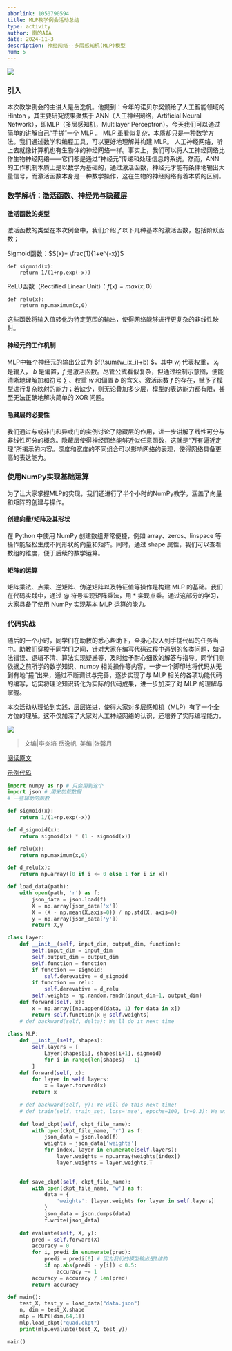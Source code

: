 ```yaml
---
abbrlink: 1050790594
title: MLP教学例会活动总结
type: activity
author: 南的AIA
date: 2024-11-3
description: 神经网络--多层感知机(MLP)模型
num: 5
---
```



![](/images/MLP/1.jpg)

### 引入

本次教学例会的主讲人是岳逸帆。他提到：今年的诺贝尔奖颁给了人工智能领域的 Hinton ，其主要研究成果聚焦于 ANN（人工神经网络，Artificial Neural Network），即MLP（多层感知机，Multilayer Perceptron）。今天我们可以通过简单的讲解自己“手搓”一个 MLP 。 MLP 虽看似复杂，本质却只是一种数学方法。我们通过数学和编程工具，可以更好地理解并构建 MLP。 人工神经网络，听上去就像计算机也有生物体的神经网络一样。事实上，我们可以将人工神经网络比作生物神经网络——它们都是通过“神经元”传递和处理信息的系统。然而，ANN 的工作机制本质上是以数学为基础的，通过激活函数，神经元才能有条件地输出大量信号，而激活函数本身是一种数学操作，这在生物的神经网络有着本质的区别。


### 数学解析：激活函数、神经元与隐藏层

#### 激活函数的类型

激活函数的类型在本次例会中，我们介绍了以下几种基本的激活函数，包括阶跃函数；

Sigmoid函数：$S(x)= \frac{1}{1+e^{-x}}$

```
def sigmoid(x):    
    return 1/(1+np.exp(-x))
```

ReLU函数（Rectified Linear Unit）：$f(x)=max(x,0)$

```
def relu(x):    
    return np.maximum(x,0)
```

这些函数将输入值转化为特定范围的输出，使得网络能够进行更复杂的非线性映射。

#### 神经元的工作机制

MLP中每个神经元的输出公式为 $f(\sum{w_ix_i}+b) $，其中 $w_i$ 代表权重， $x_i$ 是输入， $b$ 是偏置，$f$ 是激活函数。尽管公式看似复杂，但通过绘制示意图，便能清晰地理解加和符号 $\sum{}$ 、权重 $w$ 和偏置 $b$ 的含义。激活函数 $f$ 的存在，赋予了模型进行复杂映射的能力；若缺少，则无论叠加多少层，模型的表达能力都有限，甚至无法正确地解决简单的 XOR 问题。

#### 隐藏层的必要性

我们通过与或非门和异或门的实例讨论了隐藏层的作用，进一步讲解了线性可分与非线性可分的概念。隐藏层使得神经网络能够近似任意函数，这就是“万有逼近定理”所揭示的内容。深度和宽度的不同组合可以影响网络的表现，使得网络具备更高的表达能力。


###  使用NumPy实现基础运算

为了让大家掌握MLP的实现，我们还进行了半个小时的NumPy教学，涵盖了向量和矩阵的创建与操作。

#### 创建向量/矩阵及其形状

在 Python 中使用 NumPy 创建数组非常便捷，例如 array、zeros、linspace 等操作能轻松生成不同形状的向量和矩阵。同时，通过 shape 属性，我们可以查看数组的维度，便于后续的数学运算。

#### 矩阵的运算

矩阵乘法、点乘、逆矩阵、伪逆矩阵以及特征值等操作是构建 MLP 的基础。我们在代码实践中，通过 @ 符号实现矩阵乘法，用 * 实现点乘。通过这部分的学习，大家具备了使用 NumPy 实现基本 MLP 运算的能力。

### 代码实战

随后的一个小时，同学们在助教的悉心帮助下，全身心投入到手搓代码的任务当中。助教们穿梭于同学们之间，针对大家在编写代码过程中遇到的各类问题，如语法错误、逻辑不清、算法实现疑惑等，及时给予耐心细致的解答与指导。同学们则依据之前所学的数学知识、numpy 相关操作等内容，一步一个脚印地将代码从无到有地“搓”出来，通过不断调试与完善，逐步实现了与 MLP 相关的各项功能代码的编写，切实将理论知识转化为实际的代码成果，进一步加深了对 MLP 的理解与掌握。

本次活动从理论到实践，层层递进，使得大家对多层感知机（MLP）有了一个全方位的理解。这不仅加深了大家对人工神经网络的认识，还培养了实际编程能力。

![](/images/MLP/2.png)


> 文编|李炎培 岳逸帆  
美编|张馨月

[阅读原文](https://mp.weixin.qq.com/s/O8_7OchrD2uljW3vhhrqgQ)

[示例代码](https://github.com/NJU-AIA/Learning/blob/main/MLP_Learning/lecture_code/MLP_Done.ipynb)

```python
import numpy as np # 只会用到这个
import json # 用来加载数据
# 一些辅助的函数

def sigmoid(x):
    return 1/(1+np.exp(-x))

def d_sigmoid(x):
    return sigmoid(x) * (1 - sigmoid(x))

def relu(x):
    return np.maximum(x,0)

def d_relu(x):
    return np.array([0 if i <= 0 else 1 for i in x])

def load_data(path):
    with open(path, 'r') as f:
        json_data = json.load(f)
        X = np.array(json_data['x'])
        X = (X - np.mean(X,axis=0)) / np.std(X, axis=0)
        y = np.array(json_data['y'])
        return X,y 

class Layer:
    def __init__(self, input_dim, output_dim, function):
        self.input_dim = input_dim
        self.output_dim = output_dim
        self.function = function
        if function == sigmoid:
            self.derevative = d_sigmoid
        if function == relu:
            self.derevative = d_relu
        self.weights = np.random.randn(input_dim+1, output_dim)
    def forward(self, x):
        x = np.array([np.append(data, 1) for data in x])
        return self.function(x @ self.weights)
    # def backward(self, delta): We'll do it next time
        
class MLP:
    def __init__(self, shapes):
        self.layers = [
            Layer(shapes[i], shapes[i+1], sigmoid)
            for i in range(len(shapes) - 1)
        ]
    def forward(self, x):
        for layer in self.layers:
            x = layer.forward(x)
        return x
    
    # def backward(self, y): We will do this next time!
    # def train(self, train_set, loss='mse', epochs=100, lr=0.3): We will do this next time!
    
    def load_ckpt(self, ckpt_file_name):
        with open(ckpt_file_name, 'r') as f:
            json_data = json.load(f)
            weights = json_data['weights']
            for index, layer in enumerate(self.layers):
                layer.weights = np.array(weights[index])
                layer.weights = layer.weights.T
            

    def save_ckpt(self, ckpt_file_name):
        with open(ckpt_file_name, 'w') as f:
            data = {
                'weights': [layer.weights for layer in self.layers]       
            }
            json_data = json.dumps(data)
            f.write(json_data)
            
    def evaluate(self, X, y):
        pred = self.forward(X)
        accuracy = 0
        for i, predi in enumerate(pred):
            predi = predi[0] # 因为我们的模型输出是1维的
            if np.abs(predi - y[i]) < 0.5:
                accuracy += 1
        accuracy = accuracy / len(pred)
        return accuracy

def main():
    test_X, test_y = load_data("data.json")
    n, dim = test_X.shape
    mlp = MLP([dim,64,1])
    mlp.load_ckpt("quad.ckpt")
    print(mlp.evaluate(test_X, test_y))

main()
```